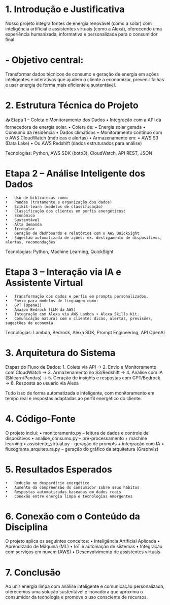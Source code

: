 # 1. Introdução e Justificativa

Nosso projeto integra fontes de energia renovável (como a solar) com inteligência artificial e assistentes virtuais (como a Alexa), oferecendo uma experiência humanizada, informativa e personalizada para o consumidor final.

# - Objetivo central:
Transformar dados técnicos de consumo e geração de energia em ações inteligentes e interativas que ajudem o cliente a economizar, prevenir falhas e usar energia de forma mais eficiente e sustentável.

# 2. Estrutura Técnica do Projeto

📥 Etapa 1 – Coleta e Monitoramento dos Dados 
	•	Integração com a API da fornecedora de energia solar.
	•	Coleta de:
	•	Energia solar gerada
	•	Consumo da residência
	•	Dados climáticos
	•	Monitoramento contínuo com o AWS CloudWatch (métricas e alertas)
	•	Armazenamento em:
	•	AWS S3 (Data Lake)
	•	Ou AWS Redshift (dados estruturados para análise)

 Tecnologias: Python, AWS SDK (boto3), CloudWatch, API REST, JSON


# Etapa 2 – Análise Inteligente dos Dados 
	•	Uso de bibliotecas como:
	•	Pandas (tratamento e organização dos dados)
	•	Scikit-learn (modelos de classificação)
	•	Classificação dos clientes em perfis energéticos:
	•	Econômico
	•	Sustentável
	•	Alta demanda
	•	Irregular
	•	Geração de dashboards e relatórios com o AWS QuickSight
	•	Sugestão automatizada de ações: ex. desligamento de dispositivos, alertas, recomendações

 Tecnologias: Python, Machine Learning, QuickSight


# Etapa 3 – Interação via IA e Assistente Virtual 
	•	Transformação dos dados e perfis em prompts personalizados.
	•	Envio para modelos de linguagem como:
	•	GPT (OpenAI)
	•	Amazon Bedrock (LLM da AWS)
	•	Integração com Alexa via AWS Lambda + Alexa Skills Kit.
	•	Comunicação natural com o cliente: dicas, alertas, previsões, sugestões de economia.

 Tecnologias: Lambda, Bedrock, Alexa SDK, Prompt Engineering, API OpenAI


# 3. Arquitetura do Sistema

 Etapas do Fluxo de Dados:
	1.	Coleta via API →
	2.	Envio e Monitoramento com CloudWatch →
	3.	Armazenamento no S3/Redshift →
	4.	Análise com IA (Sklearn/Pandas) →
	5.	Geração de insights e respostas com GPT/Bedrock →
	6.	Resposta ao usuário via Alexa

 Tudo isso de forma automatizada e inteligente, com monitoramento em tempo real e respostas adaptadas ao perfil energético do cliente.


# 4. Código-Fonte

O projeto inclui:
	•	monitoramento.py – leitura de dados e controle de dispositivos
	•	analise_consumo.py – pré-processamento + machine learning
	•	assistente_virtual.py – geração de prompts + integração com IA
	•	fluxograma_arquitetura.py – geração do gráfico da arquitetura (Graphviz)


# 5. Resultados Esperados
	•	Redução no desperdício energético
	•	Aumento da compreensão do consumidor sobre seus hábitos
	•	Respostas automatizadas baseadas em dados reais
	•	Conexão entre energia limpa e tecnologias emergentes

# 6. Conexão com o Conteúdo da Disciplina

O projeto aplica os seguintes conceitos:
	•	Inteligência Artificial Aplicada
	•	Aprendizado de Máquina (ML)
	•	IoT e automação de sistemas
	•	Integração com serviços em nuvem (AWS)
	•	Desenvolvimento de assistentes virtuais

# 7. Conclusão

Ao unir energia limpa com análise inteligente e comunicação personalizada, oferecemos uma solução sustentável e inovadora que aproxima o consumidor da tecnologia e promove o uso consciente de recursos.
